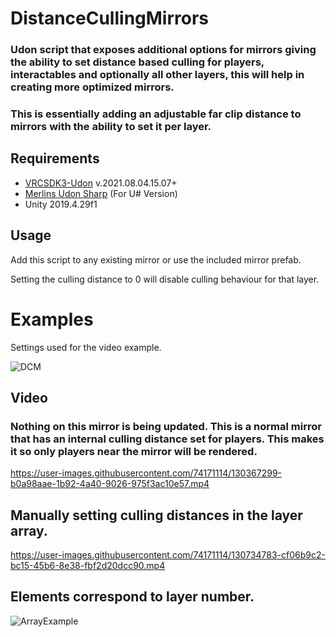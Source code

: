 



# DistanceCullingMirrors
### Udon script that exposes additional options for mirrors giving the ability to set distance based culling for players, interactables and optionally all other layers, this will help in creating more optimized mirrors.

### This is essentially adding an adjustable far clip distance to mirrors with the ability to set it per layer.

 ## Requirements
 
 * [VRCSDK3-Udon](https://vrchat.com/home/download) v.2021.08.04.15.07+
 * [Merlins Udon Sharp](https://github.com/MerlinVR/UdonSharp) (For U# Version)
 * Unity 2019.4.29f1
  ## Usage
  Add this script to any existing mirror or use the included mirror prefab.
 
 Setting the culling distance to 0 will disable culling behaviour for that layer.


# Examples
Settings used for the video example.

![DCM](https://user-images.githubusercontent.com/74171114/130367351-38c68131-0916-4820-b067-54d5e257602a.png)

## Video

### Nothing on this mirror is being updated. This is a normal mirror that has an internal culling distance set for players. This makes it so only players near the mirror will be rendered.

https://user-images.githubusercontent.com/74171114/130367299-b0a98aae-1b92-4a40-9026-975f3ac10e57.mp4


## Manually setting culling distances in the layer array.

https://user-images.githubusercontent.com/74171114/130734783-cf06b9c2-bc15-45b6-8e38-fbf2d20dcc90.mp4

## Elements correspond to layer number.

![ArrayExample](https://user-images.githubusercontent.com/74171114/130407168-28779920-e812-4dd8-a408-860c96179c9f.png)
